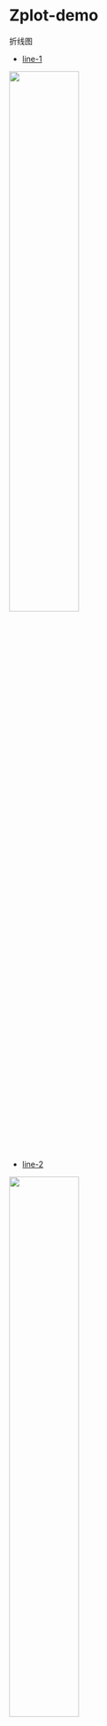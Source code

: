 # Zplot-demo

折线图

- [line-1](https://github.com/ISCS-ZJU/Zplot-demo/tree/main/Line/Line1)

<img src="https://github.com/ISCS-ZJU/Zplot-demo/tree/main/Line/Line1/line-1.png" width="50%" height="50%">




- [line-2](https://github.com/ISCS-ZJU/Zplot-demo/tree/main/Line/Line2)


<img src="https://github.com/ISCS-ZJU/Zplot-demo/tree/main/Line/Line2/line-2.png" width="50%" height="50%">




- [line-3](https://github.com/ISCS-ZJU/Zplot-demo/tree/main/Line/Line3)


<img src="https://github.com/ISCS-ZJU/Zplot-demo/tree/main/Line/Line3/line-3.png" width="50%" height="50%">


- [line-4](https://github.com/ISCS-ZJU/Zplot-demo/tree/main/Line/Line4)


<img src="https://github.com/ISCS-ZJU/Zplot-demo/tree/main/Line/Line4/line-4.png" width="50%" height="50%">


- [line-5](https://github.com/ISCS-ZJU/Zplot-demo/tree/main/Line/Line5)


<img src="https://github.com/ISCS-ZJU/Zplot-demo/tree/main/Line/Line5/line-5.png" width="50%" height="50%">


